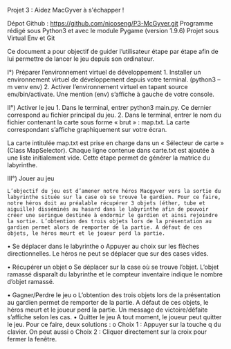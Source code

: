 Projet 3 : Aidez MacGyver à s'échapper ! 

Dépot Github : https://github.com/nicoseng/P3-McGyver.git
Programme rédigé sous Python3 et avec le module Pygame (version 1.9.6)
Projet sous Virtual Env et Git 

Ce document a pour objectif de guider l’utilisateur étape par étape afin de lui permettre de lancer le jeu depuis son ordinateur.

I°) Préparer l’environnement virtuel de développement
    1.	Installer un environnement virtuel de développement depuis votre terminal. (python3 –m venv env)
    2.	Activer l’environnement virtuel en tapant source env/bin/activate. Une mention (env) s’affiche à gauche de votre console.

II°) Activer le jeu 
    1.	 Dans le terminal, entrer python3 main.py. Ce dernier correspond au fichier principal du jeu. 
    2.	 Dans le terminal, entrer le nom du fichier contenant la carte sous forme « brut » : map.txt. La carte correspondant s’affiche graphiquement sur votre écran. 

La carte intitulée map.txt est prise en charge dans un « Sélecteur de carte » (Class MapSelector). Chaque ligne contenue dans carte.txt est ajoutée à une liste initialement vide. Cette étape permet de générer la matrice du labyrinthe.

III°) Jouer au jeu 

	L’objectif du jeu est d’amener notre héros Macgyver vers la sortie du labyrinthe située sur la case où se trouve le gardien. Pour ce faire, notre héros doit au préalable récupérer 3 objets (éther, tube et aiguille) disséminés au hasard dans le labyrinthe afin de pouvoir créer une seringue destinée à endormir le gardien et ainsi rejoindre la sortie. L’obtention des trois objets lors de la présentation au gardien permet alors de remporter de la partie. A défaut de ces objets, le héros meurt et le joueur perd la partie.

•	Se déplacer dans le labyrinthe
        o   Appuyer au choix sur les flèches directionnelles. Le héros ne peut se déplacer que sur des cases vides.

•	Récupérer un objet 
        o   Se déplacer sur la case où se trouve l’objet. L’objet ramassé disparaît du labyrinthe et le compteur inventaire indique le nombre d’objet ramassé. 

•	Gagner/Perdre le jeu 
        o    L’obtention des trois objets lors de la présentation au gardien permet de remporter de la partie. A défaut de ces objets, le héros meurt et le joueur perd la partie. Un message de victoire/défaite s’affiche selon les cas. 
•	Quitter le jeu 
	A tout moment, le joueur peut quitter le jeu. Pour ce faire, deux solutions : 
        o	Choix 1 : Appuyer sur la touche q du clavier. On peut aussi 
        o	Choix 2 : Cliquer directement sur la croix pour fermer la fenêtre.
